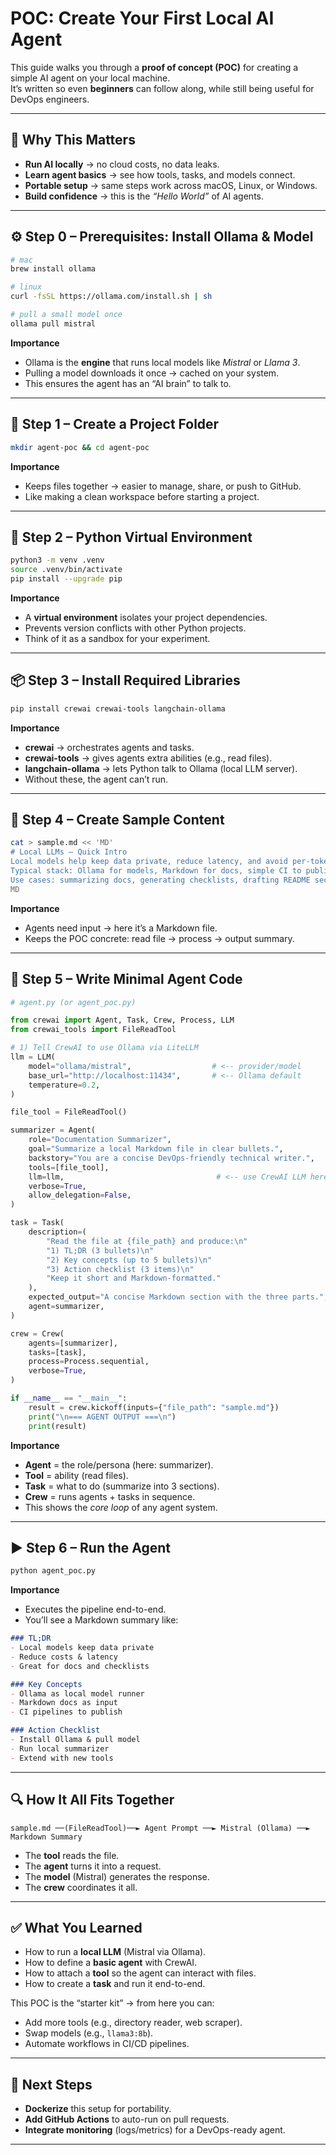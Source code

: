 
# POC: Create Your First Local AI Agent

This guide walks you through a **proof of concept (POC)** for creating a simple AI agent on your local machine.  
It’s written so even **beginners** can follow along, while still being useful for DevOps engineers.

---

## 🌟 Why This Matters
- **Run AI locally** → no cloud costs, no data leaks.  
- **Learn agent basics** → see how tools, tasks, and models connect.  
- **Portable setup** → same steps work across macOS, Linux, or Windows.  
- **Build confidence** → this is the *“Hello World”* of AI agents.  

---

## ⚙️ Step 0 – Prerequisites: Install Ollama & Model

```bash
# mac
brew install ollama

# linux
curl -fsSL https://ollama.com/install.sh | sh

# pull a small model once
ollama pull mistral
````

**Importance**

* Ollama is the **engine** that runs local models like *Mistral* or *Llama 3*.
* Pulling a model downloads it once → cached on your system.
* This ensures the agent has an “AI brain” to talk to.

---

## 📂 Step 1 – Create a Project Folder

```bash
mkdir agent-poc && cd agent-poc
```

**Importance**

* Keeps files together → easier to manage, share, or push to GitHub.
* Like making a clean workspace before starting a project.

---

## 🐍 Step 2 – Python Virtual Environment

```bash
python3 -m venv .venv
source .venv/bin/activate
pip install --upgrade pip
```

**Importance**

* A **virtual environment** isolates your project dependencies.
* Prevents version conflicts with other Python projects.
* Think of it as a sandbox for your experiment.

---

## 📦 Step 3 – Install Required Libraries

```bash
pip install crewai crewai-tools langchain-ollama
```

**Importance**

* **crewai** → orchestrates agents and tasks.
* **crewai-tools** → gives agents extra abilities (e.g., read files).
* **langchain-ollama** → lets Python talk to Ollama (local LLM server).
* Without these, the agent can’t run.

---

## 📝 Step 4 – Create Sample Content

```bash
cat > sample.md << 'MD'
# Local LLMs – Quick Intro
Local models help keep data private, reduce latency, and avoid per-token cloud costs.
Typical stack: Ollama for models, Markdown for docs, simple CI to publish.
Use cases: summarizing docs, generating checklists, drafting README sections.
MD
```

**Importance**

* Agents need input → here it’s a Markdown file.
* Keeps the POC concrete: read file → process → output summary.

---

## 🤖 Step 5 – Write Minimal Agent Code

```python
# agent.py (or agent_poc.py)

from crewai import Agent, Task, Crew, Process, LLM
from crewai_tools import FileReadTool

# 1) Tell CrewAI to use Ollama via LiteLLM
llm = LLM(
    model="ollama/mistral",                  # <-- provider/model
    base_url="http://localhost:11434",       # <-- Ollama default
    temperature=0.2,
)

file_tool = FileReadTool()

summarizer = Agent(
    role="Documentation Summarizer",
    goal="Summarize a local Markdown file in clear bullets.",
    backstory="You are a concise DevOps-friendly technical writer.",
    tools=[file_tool],
    llm=llm,                                  # <-- use CrewAI LLM here
    verbose=True,
    allow_delegation=False,
)

task = Task(
    description=(
        "Read the file at {file_path} and produce:\n"
        "1) TL;DR (3 bullets)\n"
        "2) Key concepts (up to 5 bullets)\n"
        "3) Action checklist (3 items)\n"
        "Keep it short and Markdown-formatted."
    ),
    expected_output="A concise Markdown section with the three parts.",
    agent=summarizer,
)

crew = Crew(
    agents=[summarizer],
    tasks=[task],
    process=Process.sequential,
    verbose=True,
)

if __name__ == "__main__":
    result = crew.kickoff(inputs={"file_path": "sample.md"})
    print("\n=== AGENT OUTPUT ===\n")
    print(result)
```

**Importance**

* **Agent** = the role/persona (here: summarizer).
* **Tool** = ability (read files).
* **Task** = what to do (summarize into 3 sections).
* **Crew** = runs agents + tasks in sequence.
* This shows the *core loop* of any agent system.

---

## ▶️ Step 6 – Run the Agent

```bash
python agent_poc.py
```

**Importance**

* Executes the pipeline end-to-end.
* You’ll see a Markdown summary like:

```markdown
### TL;DR
- Local models keep data private  
- Reduce costs & latency  
- Great for docs and checklists  

### Key Concepts
- Ollama as local model runner  
- Markdown docs as input  
- CI pipelines to publish  

### Action Checklist
- Install Ollama & pull model  
- Run local summarizer  
- Extend with new tools
```

---

## 🔍 How It All Fits Together

```
sample.md ──(FileReadTool)──► Agent Prompt ──► Mistral (Ollama) ──► Markdown Summary
```

* The **tool** reads the file.
* The **agent** turns it into a request.
* The **model** (Mistral) generates the response.
* The **crew** coordinates it all.

---

## ✅ What You Learned

* How to run a **local LLM** (Mistral via Ollama).
* How to define a **basic agent** with CrewAI.
* How to attach a **tool** so the agent can interact with files.
* How to create a **task** and run it end-to-end.

This POC is the “starter kit” → from here you can:

* Add more tools (e.g., directory reader, web scraper).
* Swap models (e.g., `llama3:8b`).
* Automate workflows in CI/CD pipelines.

---

## 🚀 Next Steps

* **Dockerize** this setup for portability.
* **Add GitHub Actions** to auto-run on pull requests.
* **Integrate monitoring** (logs/metrics) for a DevOps-ready agent.

---


